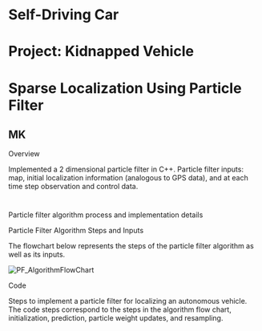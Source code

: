 # **Self-Driving Car**
# **Project: Kidnapped Vehicle**
# **Sparse Localization Using Particle Filter**

## MK

Overview

Implemented a 2 dimensional particle filter in C++. Particle filter inputs: map, initial localization information (analogous to GPS data), and at each time step observation and control data.

#

[//]: # (Image References)

[image1]: ./Writeup_IV/PF_AlgorithmFlowChart.png "PF_AlgorithmFlowChart"
[image2]: ./Writeup_IV/.gif ""
[image3]: ./Writeup_IV/.gif ""

#
Particle filter algorithm process and implementation details

Particle Filter Algorithm Steps and Inputs

The flowchart below represents the steps of the particle filter algorithm as well as its inputs.

![][image1]

Code

Steps to implement a particle filter for localizing an autonomous vehicle. The code steps correspond to the steps in the algorithm flow chart, initialization, prediction, particle weight updates, and resampling.


